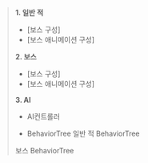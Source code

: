 > **1. 일반 적 <br>**
> * [보스 구성]
> * [보스 애니메이션 구성]
>
> **2. 보스 <br>**
> * [보스 구성]
> * [보스 애니메이션 구성]
>
> **3. AI<br>**
> * AI컨트롤러
>
> * BehaviorTree
> 일반 적 BehaviorTree
>
> 보스 BehaviorTree